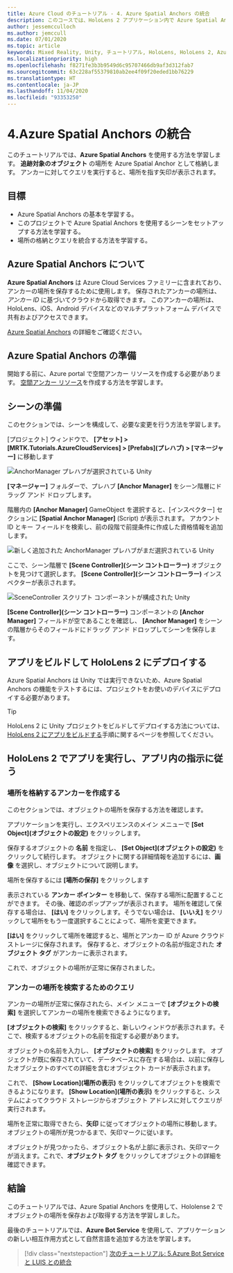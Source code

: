 ```yaml
---
title: Azure Cloud のチュートリアル - 4. Azure Spatial Anchors の統合
description: このコースでは、HoloLens 2 アプリケーション内で Azure Spatial Anchors を実装する方法を学習します。
author: jessemcculloch
ms.author: jemccull
ms.date: 07/01/2020
ms.topic: article
keywords: Mixed Reality, Unity, チュートリアル, HoloLens, HoloLens 2, Azure Spatial Anchors
ms.localizationpriority: high
ms.openlocfilehash: f8271fe3b3b9549d6c95707466db9af3d312fab7
ms.sourcegitcommit: 63c228af55379810ab2ee4f09f20eded1bb76229
ms.translationtype: HT
ms.contentlocale: ja-JP
ms.lasthandoff: 11/04/2020
ms.locfileid: "93353250"
---
```

# <a name="4-integrating-azure-spatial-anchors"></a>4.Azure Spatial Anchors の統合

このチュートリアルでは、**Azure Spatial Anchors** を使用する方法を学習します。 **追跡対象のオブジェクト** の場所を Azure Spatial Anchor として格納します。 アンカーに対してクエリを実行すると、場所を指す矢印が表示されます。

## <a name="objectives"></a>目標

* Azure Spatial Anchors の基本を学習する。
* このプロジェクトで Azure Spatial Anchors を使用するシーンをセットアップする方法を学習する。
* 場所の格納とクエリを統合する方法を学習する。

## <a name="understanding-azure-spatial-anchors"></a>Azure Spatial Anchors について

 **Azure Spatial Anchors** は Azure Cloud Services ファミリーに含まれており、アンカーの場所を保存するために使用します。 保存されたアンカーの場所は、*アンカー ID* に基づいてクラウドから取得できます。 このアンカーの場所は、HoloLens、iOS、Android デバイスなどのマルチプラットフォーム デバイスで共有およびアクセスできます。

[Azure Spatial Anchors](https://docs.microsoft.com/azure/spatial-anchors/overview) の詳細をご確認ください。

## <a name="preparing-azure-spatial-anchors"></a>Azure Spatial Anchors の準備

開始する前に、Azure portal で空間アンカー リソースを作成する必要があります。
[空間アンカー リソース](https://docs.microsoft.com/azure/spatial-anchors/quickstarts/get-started-hololens#create-a-spatial-anchors-resource)を作成する方法を学習します。

## <a name="preparing-the-scene"></a>シーンの準備

このセクションでは、シーンを構成して、必要な変更を行う方法を学習します。

[プロジェクト] ウィンドウで、 **[アセット] > [MRTK.Tutorials.AzureCloudServices] > [Prefabs]\(プレハブ\) > [マネージャー]** に移動します

![AnchorManager プレハブが選択されている Unity](images/mr-learning-azure/tutorial4-section1-step1-1.png)

**[マネージャー]** フォルダーで、プレハブ **[Anchor Manager]** をシーン階層にドラッグ アンド ドロップします。

階層内の **[Anchor Manager]** GameObject を選択すると、[インスペクター] セクションに **[Spatial Anchor Manager]** (Script) が表示されます。 アカウント ID とキー フィールドを検索し、前の段階で前提条件に作成した資格情報を追加します。

![新しく追加された AnchorManager プレハブがまだ選択されている Unity](images/mr-learning-azure/tutorial4-section1-step2-1.png)

ここで、シーン階層で **[Scene Controller]\(シーン コントローラー\)** オブジェクトを見つけて選択します。 **[Scene Controller]\(シーン コントローラー\)** インスペクターが表示されます。

![SceneController スクリプト コンポーネントが構成された Unity](images/mr-learning-azure/tutorial4-section1-step3-1.png)

**[Scene Controller]\(シーン コントローラー\)** コンポーネントの **[Anchor Manager]** フィールドが空であることを確認し、 **[Anchor Manager]** をシーンの階層からそのフィールドにドラッグ アンド ドロップしてシーンを保存します。

## <a name="build-and-deploy-the-app-to-your-hololens-2"></a>アプリをビルドして HoloLens 2 にデプロイする

Azure Spatial Anchors は Unity では実行できないため、Azure Spatial Anchors の機能をテストするには、プロジェクトをお使いのデバイスにデプロイする必要があります。

> [!TIP]
> HoloLens 2 に Unity プロジェクトをビルドしてデプロイする方法については、[HoloLens 2 にアプリをビルドする](mr-learning-base-02.md#building-your-application-to-your-hololens-2)手順に関するページを参照してください。

## <a name="run-the-app-on-your-hololens-2-and-follow-the-in-app-instructions"></a>HoloLens 2 でアプリを実行し、アプリ内の指示に従う

### <a name="create-an-anchor-to-store-a-location"></a>場所を格納するアンカーを作成する

このセクションでは、オブジェクトの場所を保存する方法を確認します。

アプリケーションを実行し、エクスペリエンスのメイン メニューで **[Set Object]\(オブジェクトの設定\)** をクリックします。

保存するオブジェクトの **名前** を指定し、 **[Set Object]\(オブジェクトの設定\)** をクリックして続行します。 オブジェクトに関する詳細情報を追加するには、**画像** を選択し、オブジェクトについて説明します。

場所を保存するには **[場所の保存]** をクリックします

表示されている **アンカー ポインター** を移動して、保存する場所に配置することができます。 その後、確認のポップアップが表示されます。 場所を確認して保存する場合は、 **[はい]** をクリックします。そうでない場合は、 **[いいえ]** をクリックして場所をもう一度選択することによって、場所を変更できます。

**[はい]** をクリックして場所を確認すると、場所とアンカー ID が Azure クラウド ストレージに保存されます。 保存すると、オブジェクトの名前が指定された **オブジェクト タグ** がアンカーに表示されます。

これで、オブジェクトの場所が正常に保存されました。

### <a name="query-for-finding-an-anchor-location"></a>アンカーの場所を検索するためのクエリ

アンカーの場所が正常に保存されたら、メイン メニューで **[オブジェクトの検索]** を選択してアンカーの場所を検索できるようになります。

**[オブジェクトの検索]** をクリックすると、新しいウィンドウが表示されます。そこで、検索するオブジェクトの名前を指定する必要があります。

オブジェクトの名前を入力し、 **[オブジェクトの検索]** をクリックします。 オブジェクトが既に保存されていて、データベースに存在する場合は、以前に保存したオブジェクトのすべての詳細を含むオブジェクト カードが表示されます。

これで、 **[Show Location]\(場所の表示\)** をクリックしてオブジェクトを検索できるようになります。 **[Show Location]\(場所の表示\)** をクリックすると、システムによってクラウド ストレージからオブジェクト アドレスに対してクエリが実行されます。

場所を正常に取得できたら、**矢印** に従ってオブジェクトの場所に移動します。 オブジェクトの場所が見つかるまで、矢印マークに従います。

オブジェクトが見つかったら、オブジェクト名が上部に表示され、矢印マークが消えます。これで、**オブジェクト タグ** をクリックしてオブジェクトの詳細を確認できます。

## <a name="congratulations"></a>結論

このチュートリアルでは、Azure Spatial Anchors を使用して、Hololense 2 でオブジェクトの場所を保存および取得する方法を学習しました。

最後のチュートリアルでは、**Azure Bot Service** を使用して、アプリケーションの新しい相互作用方式として自然言語を追加する方法を学習します。

> [!div class="nextstepaction"]
> [次のチュートリアル: 5.Azure Bot Service と LUIS との統合](mr-learning-azure-05.md)
